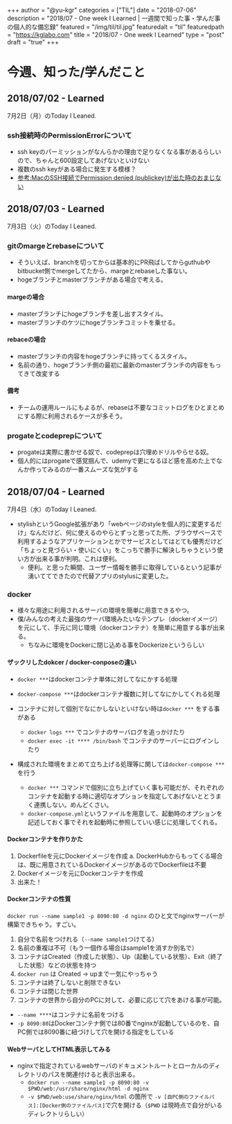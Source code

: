 +++
author = "@yu-kgr"
categories = ["TIL"]
date = "2018-07-06"
description = "2018/07 - One week I Learned | 一週間で知った事・学んだ事の個人的な備忘録"
featured = "/img/til/til.jpg"
featuredalt = "til"
featuredpath = "https://kglabo.com"
title = "2018/07 - One week I Learned"
type = "post"
draft = "true"
+++

# 今週、知った/学んだこと

<!-- tags = ["ssh", "PermissionError", "git", "marge", "rebase", "学習サービス", "docker"] -->

## 2018/07/02 - Learned

7月2日（月）のToday I Leaned.

### ssh接続時のPermissionErrorについて

- ssh keyのパーミッションがなんらかの理由で足りなくなる事があるらしいので、ちゃんと600設定してあげないといけない
- 複数のssh keyがある場合に発生する模様？
- [参考:MacのSSH接続でPermission denied (publickey)が出た時のおまじない](https://qiita.com/midasmn/items/5295f6799aa407f0fdcf)


## 2018/07/03 - Learned

7月3日（火）のToday I Leaned.

### gitのmargeとrebaseについて

- そういえば、branchを切ってからは基本的にPR飛ばしてからguthubやbitbucket側でmergeしてたから、margeとrebaseした事ない。
- hogeブランチとmasterブランチがある場合で考える。

####  margeの場合

- masterブランチにhogeブランチを差し出すスタイル。
- masterブランチのケツにhogeブランチコミットを乗せる。

#### rebaceの場合

- masterブランチの内容をhogeブランチに持ってくるスタイル。
- 名前の通り、hogeブランチ側の最初に最新のmasterブランチの内容をもってきて改変する

#### 備考

- チームの運用ルールにもよるが、rebaseは不要なコミットログをひとまとめにする際に利用されるケースが多そう。


### progateとcodeprepについて

- progateは実際に書かせる奴で、codeprepは穴埋めドリルやらせる奴。
- 個人的にはprogateで感覚掴んで、udemyで更になるほど感を高めた上でなんか作ってみるのが一番スムーズな気がする

## 2018/07/04 - Learned

7月4日（水）のToday I Leaned.

- stylishというGoogle拡張があり「webページのstyleを個人的に変更するだけ」なんだけど、何に使えるのやらとずっと思ってた所、ブラウザベースで利用するようなアプリケーションとかでサービスとしてはとても優秀だけど「ちょっと見づらい・使いにくい」をこっちで勝手に解決しちゃうという使い方が出来る事が判明。これは便利。
  - 便利。と思った瞬間、ユーザー情報を勝手に取得しているという記事が湧いててできたので代替アプリのstylusに変更した。

### docker

- 様々な用途に利用されるサーバの環境を簡単に用意できるやつ。
- 僕/みんなの考えた最強のサーバ環境みたいなテンプレ（dockerイメージ）を元にして、手元に同じ環境（dockerコンテナ）を簡単に用意する事が出来る。
  - ちなみに環境をDockerに閉じ込める事をDockerizeというらしい

#### ザックリしたdokcer / docker-conposeの違い

- `docker ***`はdockerコンテナ単体に対してなにかする処理
- `docker-compose ***`はdockerコンテナ複数に対してなにかしてくれる処理

- コンテナに対して個別でなにかしないといけない時は`docker ***` をする事がある
  - `docker logs ***` でコンテナのサーバログを追っかけたり
  - `docker exec -it **** /bin/bash` でコンテナのサーバーにログインしたり

- 構成された環境をまとめて立ち上げる処理等に関しては`docker-compose ***`を行う
  - `docker ***` コマンドで個別に立ち上げていく事も可能だが、それぞれのコンテナを起動する時に適切なオプションを指定してあげないととうまく連携しない。めんどくさい。
  - `docker-compose.yml`というファイルを用意して、起動時のオプションを記述しておく事でそれを起動時に参照していい感じに処理してくれる。

#### Dockerコンテナを作りかた

1. Dockerfileを元にDockerイメージを作成
  a. DockerHubからもってくる場合は、既に用意されているDockerイメージがあるのでDockerfileは不要
2. Dockerイメージを元にDockerコンテナを作成
3. 出来た！

#### Dockerコンテナの性質

`docker run --name sample1 -p 8090:80 -d nginx` のひと文でnginxサーバーが構築できちゃう。すごい。

1. 自分で名前をつけれる（`--name sample1`つけてる）
2. 名前の重複は不可（もう一個作る場合はsample1を消すか別名で）
3. コンテナはCreated（作成した状態）、Up（起動している状態）、Exit（終了した状態）などの状態を持つ
4. `docker run` は Created -> upまで一気にやっちゃう
5. コンテナは終了しないと削除できない
6. コンテナは閉じた世界
7. コンテナの世界から自分のPCに対して、必要に応じて穴をあける事が可能。

- `--name ****`はコンテナに名前をつける
- `-p 8090:80`はDockerコンテナ側では80番でnginxが起動しているのを、自PC側では8090番に紐づけして穴を開ける指定をしている

#### WebサーバとしてHTML表示してみる

- nginxで指定されているwebサーバのドキュメントルートとローカルのディレクトリのパスを関連付けると表示出来る。
  - `docker run --name sample1 -p 8090:80 -v $PWD/web:/usr/share/nginx/html -d nginx`
  - `-v $PWD/web:use/share/nginx/html` の箇所で `-v [自PC側のファイルパス]:[Docker側のファイルパス]`で穴を開ける（`$PWD` は現時点で自分がいるディレクトリらしい）
